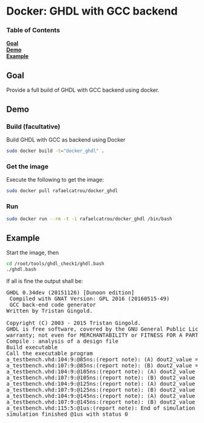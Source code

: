 # Docker: GHDL with GCC backend

### Table of Contents
**[Goal](#goal)**  
**[Demo](#demo)**  
**[Example](#example)**

## Goal

Provide a full build of GHDL with GCC backend using docker.

## Demo

### Build (facultative)

Build GHDL with GCC as backend using Docker
```bash
sudo docker build -t="docker_ghdl" .
```

### Get the image

Execute the following to get the image:
```bash
sudo docker pull rafaelcatrou/docker_ghdl
```

### Run

```bash
sudo docker run --rm -t -i rafaelcatrou/docker_ghdl /bin/bash
```

## Example

Start the image, then
```bash
cd /root/tools/ghdl_check1/ghdl.bash
./ghdl.bash
```

If all is fine the output shall be:
<pre>
GHDL 0.34dev (20151126) [Dunoon edition]
 Compiled with GNAT Version: GPL 2016 (20160515-49)
 GCC back-end code generator
Written by Tristan Gingold.

Copyright (C) 2003 - 2015 Tristan Gingold.
GHDL is free software, covered by the GNU General Public License.  There is NO
warranty; not even for MERCHANTABILITY or FITNESS FOR A PARTICULAR PURPOSE.
Compile : analysis of a design file
Build executable
Call the executable program
a_testbench.vhd:104:9:@85ns:(report note): (A) dout2_value = 4
a_testbench.vhd:107:9:@85ns:(report note): (B) dout2_value = 6
a_testbench.vhd:104:9:@105ns:(report note): (A) dout2_value = 5
a_testbench.vhd:107:9:@105ns:(report note): (B) dout2_value = 9
a_testbench.vhd:104:9:@125ns:(report note): (A) dout2_value = 6
a_testbench.vhd:107:9:@125ns:(report note): (B) dout2_value = 12
a_testbench.vhd:104:9:@145ns:(report note): (A) dout2_value = 7
a_testbench.vhd:107:9:@145ns:(report note): (B) dout2_value = 15
a_testbench.vhd:115:5:@1us:(report note): End of simulation
simulation finished @1us with status 0
</pre>